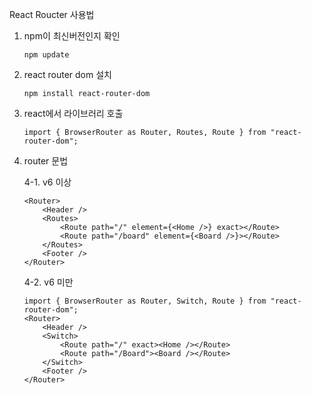 React Roucter 사용법

1. npm이 최신버전인지 확인

    ```
    npm update
    ```

2. react router dom 설치

    ```
    npm install react-router-dom
    ```

3. react에서 라이브러리 호출

    ```
    import { BrowserRouter as Router, Routes, Route } from "react-router-dom";
    ```

4. router 문법

    4-1. v6 이상

    ```
    <Router>
        <Header />
        <Routes>
            <Route path="/" element={<Home />} exact></Route>
            <Route path="/board" element={<Board />}></Route>
        </Routes>
        <Footer />
    </Router>
    ```

    4-2. v6 미만

    ```
    import { BrowserRouter as Router, Switch, Route } from "react-router-dom";
    <Router>
        <Header />
        <Switch>
            <Route path="/" exact><Home /></Route>
            <Route path="/Board"><Board /></Route>
        </Switch>
        <Footer />
    </Router>
    ```